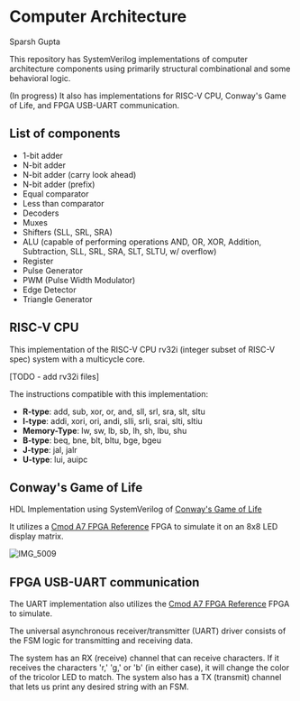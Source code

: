 # Computer Architecture

Sparsh Gupta

This repository has SystemVerilog implementations of computer architecture components using primarily structural combinational and some behavioral logic.

(In progress) It also has implementations for RISC-V CPU, Conway's Game of Life, and FPGA USB-UART communication.

## List of components

- 1-bit adder
- N-bit adder 
- N-bit adder (carry look ahead)
- N-bit adder (prefix)
- Equal comparator
- Less than comparator
- Decoders
- Muxes
- Shifters (SLL, SRL, SRA)
- ALU (capable of performing operations AND, OR, XOR, Addition, Subtraction, SLL, SRL, SRA, SLT, SLTU, w/ overflow)
- Register
- Pulse Generator
- PWM (Pulse Width Modulator)
- Edge Detector
- Triangle Generator

## RISC-V CPU

This implementation of the RISC-V CPU rv32i (integer subset of RISC-V spec) system with a multicycle core.

[TODO - add rv32i files]

The instructions compatible with this implementation:

- **R-type**: add, sub, xor, or, and, sll, srl, sra, slt, sltu
- **I-type**: addi, xori, ori, andi, slli, srli, srai, slti, sltiu
- **Memory-Type**: lw, sw, lb, sb, lh, sh, lbu, shu
- **B-type**: beq, bne, blt, bltu, bge, bgeu
- **J-type**: jal, jalr
- **U-type**: lui, auipc

## Conway's Game of Life

HDL Implementation using SystemVerilog of [Conway's Game of Life](https://en.wikipedia.org/wiki/Conway%27s_Game_of_Life)

It utilizes a [Cmod A7 FPGA Reference](https://digilent.com/reference/programmable-logic/cmod-a7/reference-manual) FPGA to simulate it on an 8x8 LED display matrix. 

![IMG_5009](https://github.com/sparshgup/ComputerArchitecture/assets/19605629/baaa6a0b-e89e-4bf0-a440-b306e0e4fb35)

## FPGA USB-UART communication

The UART implementation also utilizes the [Cmod A7 FPGA Reference](https://digilent.com/reference/programmable-logic/cmod-a7/reference-manual) FPGA to simulate.

The universal asynchronous receiver/transmitter (UART) driver consists of the FSM logic for transmitting and receiving data. 

The system has an RX (receive) channel that can receive characters. If it receives the characters 'r,' 'g,' or 'b' (in either case), it will change the color of the tricolor LED to match. The system also has a TX (transmit) channel that lets us print any desired string with an FSM.
